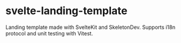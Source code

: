# svelte-landing-template
Landing template made with SvelteKit and SkeletonDev. Supports i18n protocol and unit testing with Vitest.
